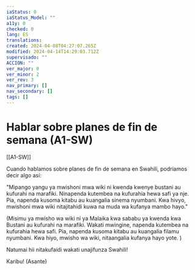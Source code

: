 ```yaml
---
iaStatus: 0
iaStatus_Model: ""
a11y: 0
checked: 0
lang: ES
translations: 
created: 2024-04-08T04:27:07.265Z
modified: 2024-04-14T14:29:03.712Z
supervisado: ""
ACCION: ""
ver_major: 0
ver_minor: 2
ver_rev: 3
nav_primary: []
nav_secondary: []
tags: []
---
```

# Hablar sobre planes de fin de semana (A1-SW)

[[A1-SW]]

Cuando hablamos sobre planes de fin de semana en Swahili, podríamos decir algo así:

"Mipango yangu ya mwishoni mwa wiki ni kwenda kwenye bustani au kufurahi na marafiki. Ninapenda kutembea na kufurahia hewa safi ya nje. Pia, napenda kusoma kitabu au kuangalia sinema nyumbani. Kwa hivyo, mwishoni mwa wiki nitajitahidi kuwa na muda wa kufanya mambo hayo." 

(Misimu ya mwisho wa wiki ni ya Malaika kwa sababu ya kwenda kwa Bustani au kufurahi na marafiki.  Wakati mwingine, napenda kutembea na kufurahia hewa safi.  Pia, napenda kusoma kitabu au kuangalia filamu nyumbani.  Kwa hiyo, mwisho wa wiki, nitaangalia kufanya hayo yote. ) 

Natumai hii nitakufaidi wakati unajifunza Swahili! 

Karibu! (Asante)
